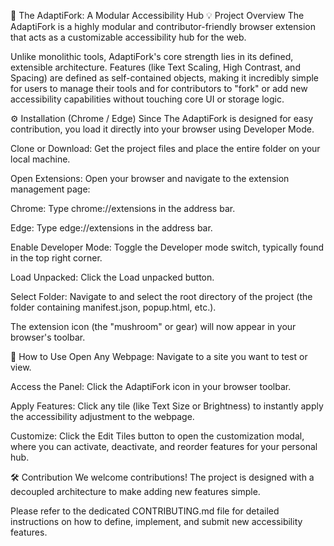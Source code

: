🍴 The AdaptiFork: A Modular Accessibility Hub
💡 Project Overview
The AdaptiFork is a highly modular and contributor-friendly browser extension that acts as a customizable accessibility hub for the web.

Unlike monolithic tools, AdaptiFork's core strength lies in its defined, extensible architecture. Features (like Text Scaling, High Contrast, and Spacing) are defined as self-contained objects, making it incredibly simple for users to manage their tools and for contributors to "fork" or add new accessibility capabilities without touching core UI or storage logic.

⚙️ Installation (Chrome / Edge)
Since The AdaptiFork is designed for easy contribution, you load it directly into your browser using Developer Mode.

Clone or Download: Get the project files and place the entire folder on your local machine.

Open Extensions: Open your browser and navigate to the extension management page:

Chrome: Type chrome://extensions in the address bar.

Edge: Type edge://extensions in the address bar.

Enable Developer Mode: Toggle the Developer mode switch, typically found in the top right corner.

Load Unpacked: Click the Load unpacked button.

Select Folder: Navigate to and select the root directory of the project (the folder containing manifest.json, popup.html, etc.).

The extension icon (the "mushroom" or gear) will now appear in your browser's toolbar.

🚀 How to Use
Open Any Webpage: Navigate to a site you want to test or view.

Access the Panel: Click the AdaptiFork icon in your browser toolbar.

Apply Features: Click any tile (like Text Size or Brightness) to instantly apply the accessibility adjustment to the webpage.

Customize: Click the Edit Tiles button to open the customization modal, where you can activate, deactivate, and reorder features for your personal hub.

🛠️ Contribution
We welcome contributions! The project is designed with a decoupled architecture to make adding new features simple.

Please refer to the dedicated CONTRIBUTING.md file for detailed instructions on how to define, implement, and submit new accessibility features.